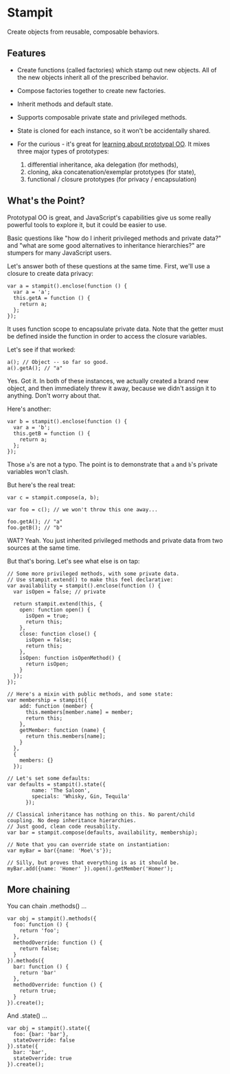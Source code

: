 # Stampit

Create objects from reusable, composable behaviors.

## Features

 * Create functions (called factories) which stamp out new objects. All of the new objects inherit all of the prescribed behavior.

 * Compose factories together to create new factories.

 * Inherit methods and default state.

 * Supports composable private state and privileged methods.

 * State is cloned for each instance, so it won't be accidentally shared.

 * For the curious - it's great for [learning about prototypal OO](http://ericleads.com/2013/02/fluent-javascript-three-different-kinds-of-prototypal-oo/). It mixes three major types of prototypes:
   1. differential inheritance, aka delegation (for methods),
   2. cloning, aka concatenation/exemplar prototypes (for state),
   3. functional / closure prototypes (for privacy / encapsulation)

## What's the Point?

Prototypal OO is great, and JavaScript's capabilities give us some really powerful tools to explore it, but it could be easier to use.

Basic questions like "how do I inherit privileged methods and private data?" and "what are some good alternatives to inheritance hierarchies?" are stumpers for many JavaScript users.

Let's answer both of these questions at the same time. First, we'll use a closure to create data privacy:

```
var a = stampit().enclose(function () {
  var a = 'a';
  this.getA = function () {
    return a;
  };
});
```

It uses function scope to encapsulate private data. Note that the getter must be defined inside the function in order to access the closure variables.

Let's see if that worked:

```
a(); // Object -- so far so good.
a().getA(); // "a"
```

Yes. Got it. In both of these instances, we actually created a brand new object, and then immediately threw it away, because we didn't assign it to anything. Don't worry about that.

Here's another:

```
var b = stampit().enclose(function () {
  var a = 'b';
  this.getB = function () {
    return a;
  };
});
```

Those `a`'s are not a typo. The point is to demonstrate that `a` and `b`'s private variables won't clash.

But here's the real treat:

```
var c = stampit.compose(a, b);

var foo = c(); // we won't throw this one away...

foo.getA(); // "a"
foo.getB(); // "b"
```

WAT? Yeah. You just inherited privileged methods and private data from two sources at the same time.

But that's boring. Let's see what else is on tap:

```
// Some more privileged methods, with some private data.
// Use stampit.extend() to make this feel declarative:
var availability = stampit().enclose(function () {
  var isOpen = false; // private

  return stampit.extend(this, {
    open: function open() {
      isOpen = true;
      return this;
    },
    close: function close() {
      isOpen = false;
      return this;
    },
    isOpen: function isOpenMethod() {
      return isOpen;
    }
  });
});

// Here's a mixin with public methods, and some state:
var membership = stampit({
    add: function (member) {
      this.members[member.name] = member;
      return this;
    },
    getMember: function (name) {
      return this.members[name];
    }
  },
  {
    members: {}
  });

// Let's set some defaults:
var defaults = stampit().state({
        name: 'The Saloon',
        specials: 'Whisky, Gin, Tequila'
      });

// Classical inheritance has nothing on this. No parent/child coupling. No deep inheritance hierarchies.
// Just good, clean code reusability.
var bar = stampit.compose(defaults, availability, membership);

// Note that you can override state on instantiation:
var myBar = bar({name: 'Moe\'s'});

// Silly, but proves that everything is as it should be.
myBar.add({name: 'Homer' }).open().getMember('Homer');
```

## More chaining

You can chain .methods() ...

```
var obj = stampit().methods({
  foo: function () {
    return 'foo';
  },
  methodOverride: function () {
    return false;
  }
}).methods({
  bar: function () {
    return 'bar'
  },
  methodOverride: function () {
    return true;
  }
}).create();
```

And .state() ...

```
var obj = stampit().state({
  foo: {bar: 'bar'},
  stateOverride: false
}).state({
  bar: 'bar',
  stateOverride: true
}).create();
```
